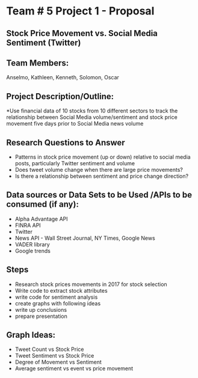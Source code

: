 # Team # 5 Project 1 -  Proposal 

## Stock Price Movement vs. Social Media Sentiment (Twitter)

## Team Members: 
Anselmo, Kathleen, Kenneth, Solomon, Oscar

## Project Description/Outline:
*Use financial data of 10 stocks from 10 different sectors to track the relationship between Social Media volume/sentiment and stock price movement five days prior to Social Media news volume

## Research Questions to Answer
* Patterns in stock price movement (up or down) relative to social media posts, particularly Twitter sentiment and volume
* Does tweet volume change when there are large price movements?
* Is there a relationship between sentiment and price change direction?

## Data sources or Data Sets to be Used /APIs to be consumed (if any):	
* Alpha Advantage API
* FINRA API
* Twitter
* News API - Wall Street Journal, NY Times, Google News
* VADER library 
* Google trends

## Steps
* Research stock prices movements in 2017 for stock selection 
* Write code to extract stock attributes
* write code for sentiment analysis
* create graphs with following ideas
* write up conclusions
* prepare presentation

## Graph Ideas:
* Tweet Count vs Stock Price
* Tweet Sentiment vs Stock Price
* Degree of Movement vs Sentiment
* Average sentiment vs event vs price movement

